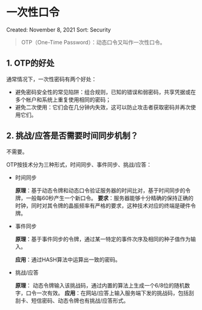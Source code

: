 # 一次性口令

Created: November 8, 2021
Sort: Security

> OTP（One-Time Password）：动态口令又叫作一次性口令。
> 

## **1. OTP的好处**

通常情况下，一次性密码有两个好处：

- 避免密码安全性的常见陷阱：组合规则，已知的错误和弱密码，共享凭据或在多个帐户和系统上重复使用相同的密码；
- 避免二次使用：它们会在几分钟内失效，这可以防止攻击者获取密码并再次使用它们。

## **2. 挑战/应答是否需要时间同步机制？**

不需要。

OTP按技术分为三种形式，时间同步、事件同步、挑战/应答：

- 时间同步
    
    **原理**：基于动态令牌和动态口令验证服务器的时间比对，基于时间同步的令牌，一般每60秒产生一个新口令。
    **要求**：服务器能够十分精确的保持正确的时钟，同时对其令牌的晶振频率有严格的要求，这种技术对应的终端是硬件令牌。
    
- 事件同步
    
    **原理**：基于事件同步的令牌，通过某一特定的事件次序及相同的种子值作为输入。
    
    **应用**：通过HASH算法中运算出一致的密码。
    
- 挑战/应答
    
    **原理**： 动态令牌输入该挑战码，通过内置的算法上生成一个6/8位的随机数字，口令一次有效。
    **应用**：在网站/应答上输入服务端下发的挑战码，包括刮刮卡、短信密码、动态令牌也有挑战/应答形式。